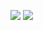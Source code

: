 ![](https://media.discordapp.net/attachments/1050191089551814676/1125079931873931305/image.png?width=868&height=488)
![](https://media.discordapp.net/attachments/1050191089551814676/1125079931265761280/image_1.png?width=868&height=488)
